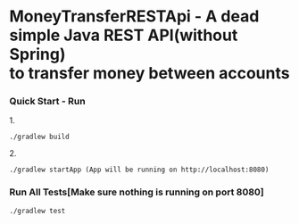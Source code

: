 # MoneyTransferRESTApi - A dead simple Java REST API(without Spring) <br> to transfer money between accounts <br>

### Quick Start - Run
1.<br>
```$xslt
./gradlew build
```
2.<br>
```$xslt
./gradlew startApp (App will be running on http://localhost:8080)
```
### Run All Tests[Make sure nothing is running on port 8080]
```$xslt
./gradlew test
```
